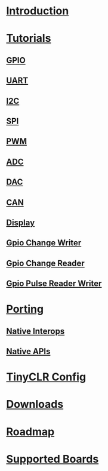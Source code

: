 # [Introduction](intro.md)

# [Tutorials](tutorials/intro.md)
## [GPIO](tutorials/gpio.md)
## [UART](tutorials/uart.md)
## [I2C](tutorials/i2c.md)
## [SPI](tutorials/spi.md)
## [PWM](tutorials/pwm.md)
## [ADC](tutorials/adc.md)
## [DAC](tutorials/dac.md)
## [CAN](tutorials/can.md)
## [Display](tutorials/display.md)
## [Gpio Change Writer](tutorials/gpiochangewriter.md)
## [Gpio Change Reader](tutorials/gpiochangereader.md)
## [Gpio Pulse Reader Writer](tutorials/gpiopulsereaderwriter.md)


# [Porting](porting/intro.md)
## [Native Interops](porting/native_interops.md)
## [Native APIs](porting/native_apis.md)

# [TinyCLR Config](tinyclr_config.md)
# [Downloads](downloads.md)
# [Roadmap](roadmap.md)
# [Supported Boards](boards/intro.md)
